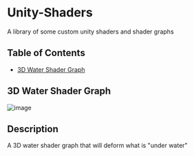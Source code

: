 # Unity-Shaders
A library of some custom unity shaders and shader graphs

## Table of Contents
  * [3D Water Shader Graph](#3d-water-shader-graph)

## 3D Water Shader Graph
![image](https://github.com/ZackYang-ops/Unity-Shaders/blob/master/Water/Preview.gif)
## Description
A 3D water shader graph that will deform what is "under water"


